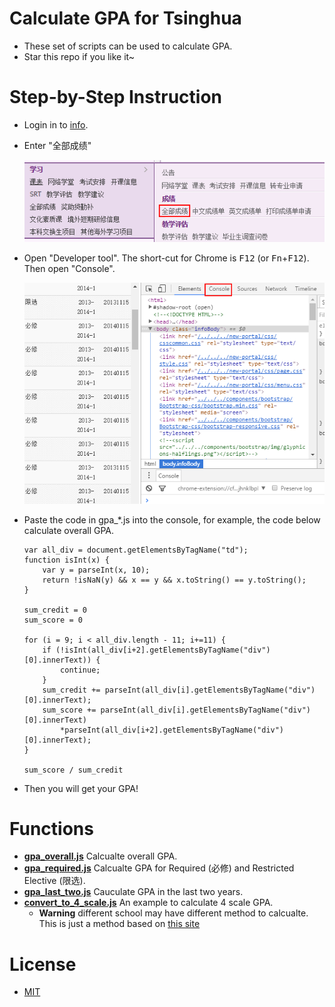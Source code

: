 # Calculate GPA for Tsinghua
* These set of scripts can be used to calculate GPA.
* Star this repo if you like it~

# Step-by-Step Instruction
* Login in to [info](http://info.tsinghua.edu.cn/).
* Enter "全部成绩"

    ![all score](img/all_credit.png)
* Open "Developer tool". The short-cut for Chrome is <kbd>F12</kbd> (or <kbd>Fn</kbd>+<kbd>F12</kbd>). Then open "Console".

    ![console](img/console.png)

* Paste the code in gpa_*.js into the console, for example, the code below calculate overall GPA.
    ```
    var all_div = document.getElementsByTagName("td");
    function isInt(x) {
        var y = parseInt(x, 10);
        return !isNaN(y) && x == y && x.toString() == y.toString();
    }

    sum_credit = 0
    sum_score = 0

    for (i = 9; i < all_div.length - 11; i+=11) {
        if (!isInt(all_div[i+2].getElementsByTagName("div")[0].innerText)) {
            continue;
        }
        sum_credit += parseInt(all_div[i].getElementsByTagName("div")[0].innerText);
        sum_score += parseInt(all_div[i].getElementsByTagName("div")[0].innerText)
            *parseInt(all_div[i+2].getElementsByTagName("div")[0].innerText);
    }

    sum_score / sum_credit
    ```
* Then you will get your GPA!

# Functions
* **[gpa_overall.js](gpa_overall.js)** Calcualte overall GPA.
* **[gpa_required.js](gpa_required.js)** Calcualte GPA for Required (必修) and Restricted Elective (限选).
* **[gpa_last_two.js](gpa_last_two.js)** Cauculate GPA in the last two years.
* **[convert_to_4_scale.js](convert_to_4_scale.js)** An example to calculate 4 scale GPA.
    * **Warning** different school may have different method to calcualte. This is just a method based on [this site](http://www.foreigncredits.com/Resources/GPA-Calculator/)

# License
* [MIT](LICENSE)